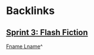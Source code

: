 
# Backlinks
## [Sprint 3: Flash Fiction](<Sprint 3: Flash Fiction.md>)
[Fname Lname](<Fname Lname.md>)^

